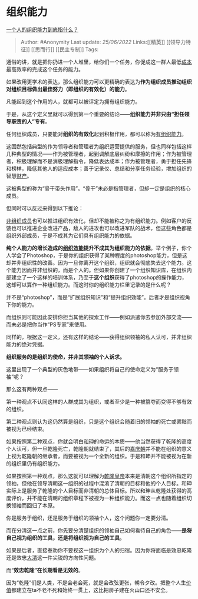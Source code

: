 # 组织能力
[一个人的组织能力到底指什么？](https://www.zhihu.com/question/451665490/answer/2535089067)

> Author: #Anonymity
> Last update: *25/06/2022*
> Links:[[精英]] [[领导力特征]] [[思而行]] [[民主专制]]
> Tags:

通俗的讲，就是把你扔进一个人堆里，给你们一个任务，你促成这一群人最低[成本](https://www.zhihu.com/search?q=%E6%88%90%E6%9C%AC&search_source=Entity&hybrid_search_source=Entity&hybrid_search_extra=%7B%22sourceType%22%3A%22answer%22%2C%22sourceId%22%3A2535089067%7D)最高效率的完成这个任务的能力。

如果改用更学术的表达，那么组织能力可以更精确的表达为**作为组织成员推动组织对组织目标做出最佳努力（即组织的有效化）的能力**。

凡能起到这个作用的人，就都可以被评定为拥有组织能力。

于是，从这个定义里就可以得到第一个重要的结论——**组织能力并非只由“担任领导职责的人”专有**。

任何组织成员，只要能对**组织的有效化**起到积极作用，都可以称为[有组织能力](https://www.zhihu.com/search?q=%E6%9C%89%E7%BB%84%E7%BB%87%E8%83%BD%E5%8A%9B&search_source=Entity&hybrid_search_source=Entity&hybrid_search_extra=%7B%22sourceType%22%3A%22answer%22%2C%22sourceId%22%3A2535089067%7D)。

这固然包括典型的作为领导者和管理者为组织运营提供的服务，但也同样包括这样几种典型的情况——作为被管理者，起到调解底层纠纷和摩擦的作用；作为被管理者，积极理解而不是消极理解指令，降低表达成本；作为被管理者，勇于担任先锋和榜样，降低其他人的适应成本；善于记录仪、总结和分享任务经验，增加组织的智慧[财产](https://www.zhihu.com/search?q=%E8%B4%A2%E4%BA%A7&search_source=Entity&hybrid_search_source=Entity&hybrid_search_extra=%7B%22sourceType%22%3A%22answer%22%2C%22sourceId%22%3A2535089067%7D)。

这被典型的称为“骨干带头作用”。“骨干”未必是指管理者，但却一定是组织的核心成员。

但同时可以反过来得到以下推论：

[非组织成员](https://www.zhihu.com/search?q=%E9%9D%9E%E7%BB%84%E7%BB%87%E6%88%90%E5%91%98&search_source=Entity&hybrid_search_source=Entity&hybrid_search_extra=%7B%22sourceType%22%3A%22answer%22%2C%22sourceId%22%3A2535089067%7D)也可以推进组织有效化，但却不能被称之为有组织能力。例如客户的反馈也可以推进企业改进产品，敌人的进攻也可以改进军队的战术，但这些角色都是组织外部成员，于是不成其为它们具有组织能力的依据。

**纯个人能力的增长造成的[组织效能](https://www.zhihu.com/search?q=%E7%BB%84%E7%BB%87%E6%95%88%E8%83%BD&search_source=Entity&hybrid_search_source=Entity&hybrid_search_extra=%7B%22sourceType%22%3A%22answer%22%2C%22sourceId%22%3A2535089067%7D)提升不成其为组织能力的依据**。举个例子，你个人学会了Photoshop，于是你的组织获得了某种程度的photoshop能力，但是这却并非组织性的改善。因为一旦你离开这个组织，组织就会彻底失去这个能力。这个能力因而并非组织的，而是个人的。但如果你创建了一个组织知识库，在组织内部建立了一个这样的培训体系，乃至于**这个组织**获得了photoshop的操作能力，这却可以算作一种组织能力。而这时你的组织能力栏里记录的是什么呢？

并不是“photoshop”，而是“扩展组织知识”和“提升组织效能”。后者才是组织视角下你的能力。

而组织则可能因此安排你担当其他的探索工作——例如派遣你去参加外部交流——而未必是把你当作“PS专家”来使用。

同样的，根据这一定义，还有这样的结论——获得组织领袖的私人认可，并非组织能力的绝对凭据。

**组织服务的是组织的使命，并非其领袖的个人诉求。**

这里出现了一个典型的灰色地带——如果组织将自己的使命定义为“服务于领袖”呢？

那么这有两种观点——

第一种观点不认同这样的人群成其为组织，或者至少是一种被篡夺而变得不够有效的组织。

第二种观点则认为这仍然算是组织，只是这个组织会随着旧的领袖的死亡或罢黜而被视为已经结束。

如果按照第二种观点，你就会明白[和珅](https://www.zhihu.com/search?q=%E5%92%8C%E7%8F%85&search_source=Entity&hybrid_search_source=Entity&hybrid_search_extra=%7B%22sourceType%22%3A%22answer%22%2C%22sourceId%22%3A2535089067%7D)的命运的本质——他当然获得了乾隆的高度个人认可，但一旦乾隆死亡，乾隆朝就结束了，其后的[嘉庆朝](https://www.zhihu.com/search?q=%E5%98%89%E5%BA%86%E6%9C%9D&search_source=Entity&hybrid_search_source=Entity&hybrid_search_extra=%7B%22sourceType%22%3A%22answer%22%2C%22sourceId%22%3A2535089067%7D)并不能在组织的意义上视为乾隆朝的继承者，而要被视为一个全新的组织。于是和珅并不能被视为在新的组织里仍有组织能力。

如果按照第一种观点，那么这就可以理解为[乾隆皇帝](https://www.zhihu.com/search?q=%E4%B9%BE%E9%9A%86%E7%9A%87%E5%B8%9D&search_source=Entity&hybrid_search_source=Entity&hybrid_search_extra=%7B%22sourceType%22%3A%22answer%22%2C%22sourceId%22%3A2535089067%7D)本来是清朝这个组织所指定的领袖，但他在领导清朝这一组织的过程中混淆了清朝的目标和他的个人目标。和珅实际上是服务了乾隆的个人目标而非清朝的总体目标。所以和珅从乾隆处获得的高度评价，并不能在清朝的组织章程下被视为一种组织能力。而这一点也随着组织切换领袖而回归了本原。

你是服务于组织，还是服务于组织的领袖个人，这个问题你一定要分清。

而在分清这一点之前，你先要分清楚组织的领袖自己如何看待自己的角色——**是将自己视为组织的工具，还是将组织视为自己的工具**。

如果是后者，直接奉劝你不要视这一组织为个人的归宿。因为你将面临是效忠乾隆还是效忠[大清](https://www.zhihu.com/search?q=%E5%A4%A7%E6%B8%85&search_source=Entity&hybrid_search_source=Entity&hybrid_search_extra=%7B%22sourceType%22%3A%22answer%22%2C%22sourceId%22%3A2535089067%7D)这一件尖锐的方向性问题。

而“**效忠乾隆”在长期看是无效的**。

因为“乾隆”们是人类，不是会老会死，就是会改弦更张，朝令夕改。把整个人生[价值](https://www.zhihu.com/search?q=%E4%BB%B7%E5%80%BC&search_source=Entity&hybrid_search_source=Entity&hybrid_search_extra=%7B%22sourceType%22%3A%22answer%22%2C%22sourceId%22%3A2535089067%7D)都建立在ta不老不死和始终一贯上，这比把房子建在火山口还不安全。
